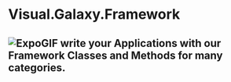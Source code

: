 # Visual.Galaxy.Framework
![ExpoGIF](https://user-images.githubusercontent.com/40143278/167638147-0c08200a-fca1-4258-aa8e-c70dc60d2a56.gif)
write your Applications with our Framework Classes and Methods for many categories.
----
